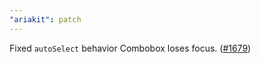 ```yaml
---
"ariakit": patch
---
```


Fixed `autoSelect` behavior Combobox loses focus. ([#1679](https://github.com/ariakit/ariakit/pull/1679))

